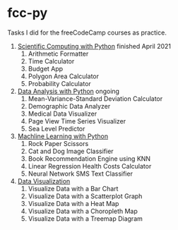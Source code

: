 # fcc-py

Tasks I did for the freeCodeCamp courses as practice.

1. [Scientific Computing with Python](https://www.freecodecamp.org/learn/scientific-computing-with-python/)
   finished April 2021
    1. Arithmetic Formatter
    2. Time Calculator
    3. Budget App
    4. Polygon Area Calculator
    5. Probability Calculator
2. [Data Analysis with Python](https://www.freecodecamp.org/learn/data-analysis-with-python/)
   ongoing
    1. Mean-Variance-Standard Deviation Calculator
    2. Demographic Data Analyzer
    3. Medical Data Visualizer
    4. Page View Time Series Visualizer
    5. Sea Level Predictor
3. [Machline Learning with Python](https://www.freecodecamp.org/learn/machine-learning-with-python/)
    1. Rock Paper Scissors
    2. Cat and Dog Image Classifier
    3. Book Recommendation Engine using KNN
    4. Linear Regression Health Costs Calculator
    5. Neural Network SMS Text Classifier
4. [Data Visualization](https://www.freecodecamp.org/learn/data-visualization/)
    1. Visualize Data with a Bar Chart
    2. Visualize Data with a Scatterplot Graph
    3. Visualize Data with a Heat Map
    4. Visualize Data with a Choropleth Map
    5. Visualize Data with a Treemap Diagram
